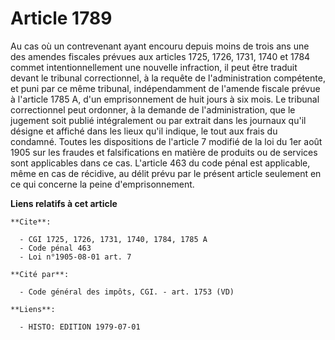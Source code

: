 # Article 1789

Au cas où un contrevenant ayant encouru depuis moins de trois ans une des amendes fiscales prévues aux articles 1725, 1726,
1731, 1740 et 1784 commet intentionnellement une nouvelle infraction, il peut être traduit devant le tribunal correctionnel,
à la requête de l'administration compétente, et puni par ce même tribunal, indépendamment de l'amende fiscale prévue à
l'article 1785 A, d'un emprisonnement de huit jours à six mois. Le tribunal correctionnel peut ordonner, à la demande de
l'administration, que le jugement soit publié intégralement ou par extrait dans les journaux qu'il désigne et affiché dans
les lieux qu'il indique, le tout aux frais du condamné. Toutes les dispositions de l'article 7 modifié de la loi du 1er août
1905 sur les fraudes et falsifications en matière de produits ou de services sont applicables dans ce cas. L'article 463 du
code pénal est applicable, même en cas de récidive, au délit prévu par le présent article seulement en ce qui concerne la
peine d'emprisonnement.

**Liens relatifs à cet article**

	**Cite**:

	  - CGI 1725, 1726, 1731, 1740, 1784, 1785 A
	  - Code pénal 463
	  - Loi n°1905-08-01 art. 7

	**Cité par**:

	  - Code général des impôts, CGI. - art. 1753 (VD)

	**Liens**:

	  - HISTO: EDITION 1979-07-01
